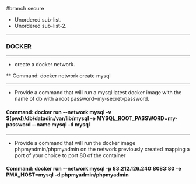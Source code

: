 #branch secure
* Unordered sub-list.
* Unordered sub-list-2.
***
### DOCKER

---

* create a docker network.

** Command: docker network create mysql

---

* Provide a command that will run a mysql:latest docker image with the name of db with a root password=my-secret-password.

#### Command: docker run --network mysql -v $(pwd)/db/datadir:/var/lib/mysql -e MYSQL_ROOT_PASSWORD=my-password --name mysql -d mysql

---

* Provide a command that will run the docker image phpmyadmin/phpmyadmin on the network previously created mapping a port of your choice to port 80 of the container

#### Command: docker run --network mysql -p 83.212.126.240:8083:80 -e PMA_HOST=mysql -d phpmyadmin/phpmyadmin
